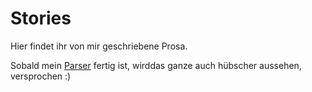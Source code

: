 # Stories

Hier findet ihr von mir geschriebene Prosa.

Sobald mein [Parser](https://github.com/LyndisCealin/Small-ODF-Parser) fertig ist, wirddas ganze auch hübscher aussehen, versprochen :)
